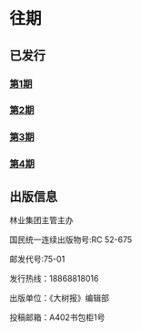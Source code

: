 # 往期
## 已发行
### [第1期](./work/1)
### [第2期](./work/2)
### [第3期](./work/3)
### [第4期](./work/4)
## 出版信息
林业集团主管主办

国民统一连续出版物号:RC 52-675

邮发代号:75-01

发行热线：18868818016
 
出版单位：《大树报》编辑部

投稿邮箱：A402书包柜1号